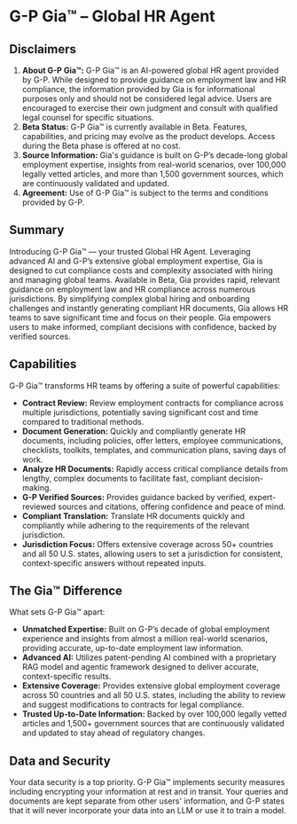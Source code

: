 # G-P Gia™ – Global HR Agent

## Disclaimers

1. **About G-P Gia™:** G-P Gia™ is an AI-powered global HR agent provided by G-P. While designed to provide guidance on employment law and HR compliance, the information provided by Gia is for informational purposes only and should not be considered legal advice. Users are encouraged to exercise their own judgment and consult with qualified legal counsel for specific situations.
2. **Beta Status:** G-P Gia™ is currently available in Beta. Features, capabilities, and pricing may evolve as the product develops. Access during the Beta phase is offered at no cost.
3. **Source Information:** Gia's guidance is built on G-P’s decade-long global employment expertise, insights from real-world scenarios, over 100,000 legally vetted articles, and more than 1,500 government sources, which are continuously validated and updated.
4. **Agreement:** Use of G-P Gia™ is subject to the terms and conditions provided by G-P.

## Summary

Introducing G-P Gia™ — your trusted Global HR Agent. Leveraging advanced AI and G-P’s extensive global employment expertise, Gia is designed to cut compliance costs and complexity associated with hiring and managing global teams. Available in Beta, Gia provides rapid, relevant guidance on employment law and HR compliance across numerous jurisdictions. By simplifying complex global hiring and onboarding challenges and instantly generating compliant HR documents, Gia allows HR teams to save significant time and focus on their people. Gia empowers users to make informed, compliant decisions with confidence, backed by verified sources.

## Capabilities

G-P Gia™ transforms HR teams by offering a suite of powerful capabilities:

- **Contract Review:** Review employment contracts for compliance across multiple jurisdictions, potentially saving significant cost and time compared to traditional methods.
- **Document Generation:** Quickly and compliantly generate HR documents, including policies, offer letters, employee communications, checklists, toolkits, templates, and communication plans, saving days of work.
- **Analyze HR Documents:** Rapidly access critical compliance details from lengthy, complex documents to facilitate fast, compliant decision-making.
- **G-P Verified Sources:** Provides guidance backed by verified, expert-reviewed sources and citations, offering confidence and peace of mind.
- **Compliant Translation:** Translate HR documents quickly and compliantly while adhering to the requirements of the relevant jurisdiction.
- **Jurisdiction Focus:** Offers extensive coverage across 50+ countries and all 50 U.S. states, allowing users to set a jurisdiction for consistent, context-specific answers without repeated inputs.

## The Gia™ Difference

What sets G-P Gia™ apart:

- **Unmatched Expertise:** Built on G-P’s decade of global employment experience and insights from almost a million real-world scenarios, providing accurate, up-to-date employment law information.
- **Advanced AI:** Utilizes patent-pending AI combined with a proprietary RAG model and agentic framework designed to deliver accurate, context-specific results.
- **Extensive Coverage:** Provides extensive global employment coverage across 50 countries and all 50 U.S. states, including the ability to review and suggest modifications to contracts for legal compliance.
- **Trusted Up-to-Date Information:** Backed by over 100,000 legally vetted articles and 1,500+ government sources that are continuously validated and updated to stay ahead of regulatory changes.

## Data and Security

Your data security is a top priority. G-P Gia™ implements security measures including encrypting your information at rest and in transit. Your queries and documents are kept separate from other users' information, and G-P states that it will never incorporate your data into an LLM or use it to train a model.
